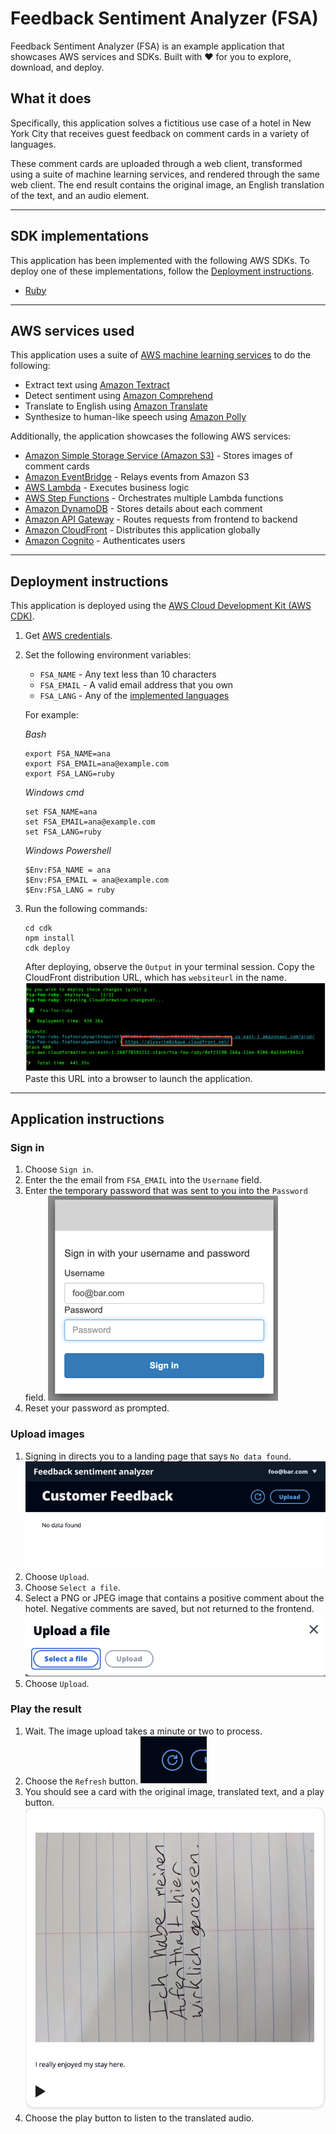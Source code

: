 # Feedback Sentiment Analyzer (FSA)

Feedback Sentiment Analyzer (FSA) is an example application that showcases AWS services and SDKs. Built with ❤️ for you to explore, download, and deploy.

## What it does

Specifically, this application solves a fictitious use case of a hotel in New York City that receives guest feedback on comment cards in a variety of languages.

These comment cards are uploaded through a web client, transformed using a suite of machine learning services, and rendered through the same web client. The end result contains the original image, an English translation of the text, and an audio element.

---

## SDK implementations

This application has been implemented with the following AWS SDKs. To deploy one of these implementations, follow the [Deployment instructions](#deployment-instructions).

- [Ruby](../../ruby/cross-services/feedback-sentiment-analyzer/README.md)

---

## AWS services used

This application uses a suite of [AWS machine learning services](https://aws.amazon.com/machine-learning/) to do the following:

- Extract text using [Amazon Textract](https://docs.aws.amazon.com/textract/latest/dg/what-is.html)
- Detect sentiment using [Amazon Comprehend](https://docs.aws.amazon.com/comprehend/latest/dg/what-is.html)
- Translate to English using [Amazon Translate](https://docs.aws.amazon.com/translate/latest/dg/what-is.html)
- Synthesize to human-like speech using [Amazon Polly](https://docs.aws.amazon.com/polly/latest/dg/what-is.html)

Additionally, the application showcases the following AWS services:

- [Amazon Simple Storage Service (Amazon S3)](https://docs.aws.amazon.com/AmazonS3/latest/userguide/Welcome.html) - Stores images of comment cards
- [Amazon EventBridge](https://docs.aws.amazon.com/eventbridge/latest/userguide/eb-what-is.html) - Relays events from Amazon S3
- [AWS Lambda](https://docs.aws.amazon.com/lambda/latest/dg/welcome.html) - Executes business logic
- [AWS Step Functions](https://docs.aws.amazon.com/step-functions/latest/dg/welcome.html) - Orchestrates multiple Lambda functions
- [Amazon DynamoDB](https://docs.aws.amazon.com/amazondynamodb/latest/developerguide/Introduction.html) - Stores details about each comment
- [Amazon API Gateway](https://docs.aws.amazon.com/apigateway/latest/developerguide/welcome.html) - Routes requests from frontend to backend
- [Amazon CloudFront](https://docs.aws.amazon.com/AmazonCloudFront/latest/DeveloperGuide/Introduction.html) - Distributes this application globally
- [Amazon Cognito](https://docs.aws.amazon.com/cognito/latest/developerguide/what-is-amazon-cognito.html) - Authenticates users

---

## Deployment instructions

This application is deployed using the [AWS Cloud Development Kit (AWS CDK)](https://docs.aws.amazon.com/cdk/v2/guide/home.html).

1. Get [AWS credentials](https://docs.aws.amazon.com/cli/latest/userguide/cli-configure-files.html).
1. Set the following environment variables:

   - `FSA_NAME` - Any text less than 10 characters
   - `FSA_EMAIL` - A valid email address that you own
   - `FSA_LANG` - Any of the [implemented languages](#sdk-implementations)

   For example:

   _Bash_

   ```
   export FSA_NAME=ana
   export FSA_EMAIL=ana@example.com
   export FSA_LANG=ruby
   ```

   _Windows cmd_

   ```
   set FSA_NAME=ana
   set FSA_EMAIL=ana@example.com
   set FSA_LANG=ruby
   ```

   _Windows Powershell_

   ```
   $Env:FSA_NAME = ana
   $Env:FSA_EMAIL = ana@example.com
   $Env:FSA_LANG = ruby
   ```

1. Run the following commands:
   ```
   cd cdk
   npm install
   cdk deploy
   ```
   After deploying, observe the `Output` in your terminal session.
   Copy the CloudFront distribution URL, which has `websiteurl` in the name.
   ![console output](output.png)
   Paste this URL into a browser to launch the application.

---

## Application instructions

### Sign in

1. Choose `Sign in`.
2. Enter the the email from `FSA_EMAIL` into the `Username` field.
3. Enter the temporary password that was sent to you into the `Password` field.
   ![login form](login.png)
4. Reset your password as prompted.

### Upload images

1. Signing in directs you to a landing page that says `No data found`.
   ![empty](no-data-found.png)
2. Choose `Upload`.
3. Choose `Select a file`.
4. Select a PNG or JPEG image that contains a positive comment about the hotel. Negative comments are saved, but not returned to the frontend.
   ![upload](upload.png)
5. Choose `Upload`.

### Play the result

1. Wait. The image upload takes a minute or two to process.
2. Choose the `Refresh` button.
   ![refresh](refresh.png)
3. You should see a card with the original image, translated text, and a play button.
   ![translated text](card.png)
4. Choose the play button to listen to the translated audio.
